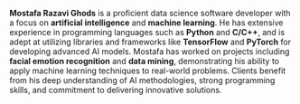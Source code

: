 **Mostafa Razavi Ghods** is a proficient data science software developer with a focus on **artificial intelligence** and **machine learning**. He has extensive experience in programming languages such as **Python** and **C/C++**, and is adept at utilizing libraries and frameworks like **TensorFlow** and **PyTorch** for developing advanced AI models. Mostafa has worked on projects including **facial emotion recognition** and **data mining**, demonstrating his ability to apply machine learning techniques to real-world problems. Clients benefit from his deep understanding of AI methodologies, strong programming skills, and commitment to delivering innovative solutions.
